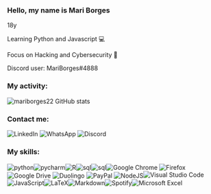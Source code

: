 ### Hello, my name is Mari Borges

18y

Learning Python and Javascript 💻

Focus on Hacking and Cybersecurity 📝

Discord user: MariBorges#4888

### My activity:

![mariborges22 GitHub stats](https://github-readme-stats.vercel.app/api?username=mariborges22&show_icons=true&bg_color=00000000)

### Contact me:

![LinkedIn](https://img.shields.io/badge/linkedin-%230077B5.svg?style=for-the-badge&logo=linkedin&logoColor=white)
![WhatsApp](https://img.shields.io/badge/WhatsApp-86994673450?style=for-the-badge&logo=whatsapp&logoColor=white)
![Discord](https://img.shields.io/badge/Discord-%235865F2.svg?style=for-the-badge&logo=discord&logoColor=white)



### My skills:
<img align="center" alt="python" src="https://img.shields.io/badge/python-3670A0?style=for-the-badge&logopython=&logoColor=ffdd5)/"><img align="center" alt="pycharm" src="https://img.shields.io/badge/pycharm-143?style=for-the-badge&logo=pycharm&logoColorblack&colorblack&labelColorgreen)/"><img align="center" alt="R" src="https://img.shields.io/badge/r-%23276DC3.svg?style=for-the-badge&logo=r&logoColor=white/"><img align="center" alt="sql" src="https://img.shields.io/badge/mysql-%2300f.svg?style=for-the-badge&logo=mysql&logoColor=white)/"><img align="center" alt="sql" src="https://img.shields.io/badge/Windows-0078D6?style=for-the-badge&logo=windows&logoColor=white)/"><img align="center" alt="Google Chrome" src="https://img.shields.io/badge/Google%20Chrome-4285F4?style=for-the-badge&logo=GoogleChrome&logoColor=white)/">
<img align="center" alt="Firefox" src="https://img.shields.io/badge/Firefox-FF7139?style=for-the-badge&logo=Firefox-Browser&logoColor=white)/">
<img align="center" alt="Google Drive" src="https://img.shields.io/badge/Google%20Drive-4285F4?style=for-the-badge&logo=googledrive&logoColor=white)/">
<img align="center" alt="Duolingo" src="https://img.shields.io/badge/Duolingo-%234DC730.svg?style=for-the-badge&logo=Duolingo&logoColor=white)/">
<img align="center" alt="PayPal" src="https://img.shields.io/badge/PayPal-00457C?style=for-the-badge&logo=paypal&logoColor=white)/">
<img align="center" alt="NodeJS" src="https://img.shields.io/badge/node.js-6DA55F?style=for-the-badge&logo=node.js&logoColor=white)/">![Visual Studio Code](https://img.shields.io/badge/Visual%20Studio%20Code-0078d7.svg?style=for-the-badge&logo=visual-studio-code&logoColor=white)![JavaScript](https://img.shields.io/badge/javascript-%23323330.svg?style=for-the-badge&logo=javascript&logoColor=%23F7DF1E)![LaTeX](https://img.shields.io/badge/latex-%23008080.svg?style=for-the-badge&logo=latex&logoColor=white)![Markdown](https://img.shields.io/badge/markdown-%23000000.svg?style=for-the-badge&logo=markdown&logoColor=white)![Spotify](https://img.shields.io/badge/Spotify-1ED760?style=for-the-badge&logo=spotify&logoColor=white)![Microsoft Excel](https://img.shields.io/badge/Microsoft_Excel-217346?style=for-the-badge&logo=microsoft-excel&logoColor=white)
